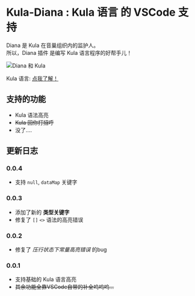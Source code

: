 # Kula-Diana : Kula 语言 的 VSCode 支持
Diana 是 Kula 在音巢组织内的监护人。    
所以，Diana 插件 是编写 Kula 语言程序的好帮手儿！    

![Diana 和 Kula](https://imgsa.baidu.com/forum/w%3D580/sign=9843244436d3d539c13d0fcb0a86e927/fd0729a4462309f7c1fba9a8720e0cf3d6cad645.jpg)

Kula 语言: [点我了解！](https://github.com/kula-lang/Kula)

## 支持的功能
+ Kula 语法高亮
+ ~~Kula 回你打招呼~~
+ 没了....

## 更新日志

### 0.0.4
+ 支持 `null`, `dataMap` 关键字

### 0.0.3
+ 添加了新的 **类型关键字**
+ 修复了 `[]` `<>` 语法的高亮错误

### 0.0.2
+ 修复了 *压行状态下常量高亮错误* 的bug

### 0.0.1
+ 支持基础的 Kula 语言高亮
+ ~~其余功能全靠VSCode自带的补全呜呜呜...~~
